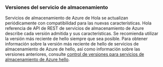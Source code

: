 ### <a name="storage-service-versions"></a>Versiones del servicio de almacenamiento
Servicios de almacenamiento de Azure de Hola se actualizan periódicamente con compatibilidad para las nuevas características. Hola referencia de API de REST de servicios de almacenamiento de Azure describe cada versión admitida y sus características. Se recomienda utilizar la versión más reciente de hello siempre que sea posible. Para obtener información sobre la versión más reciente de hello de servicios de almacenamiento de Azure de hello, así como información sobre las versiones anteriores, consulte [control de versiones para servicios de almacenamiento de Azure hello](https://msdn.microsoft.com/library/azure/dd894041.aspx).  

